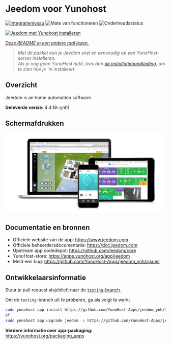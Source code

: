 <!--
NB: Deze README is automatisch gegenereerd door <https://github.com/YunoHost/apps/tree/master/tools/readme_generator>
Hij mag NIET handmatig aangepast worden.
-->

# Jeedom voor Yunohost

[![Integratieniveau](https://apps.yunohost.org/badge/integration/jeedom)](https://ci-apps.yunohost.org/ci/apps/jeedom/)
![Mate van functioneren](https://apps.yunohost.org/badge/state/jeedom)
![Onderhoudsstatus](https://apps.yunohost.org/badge/maintained/jeedom)

[![Jeedom met Yunohost installeren](https://install-app.yunohost.org/install-with-yunohost.svg)](https://install-app.yunohost.org/?app=jeedom)

*[Deze README in een andere taal lezen.](./ALL_README.md)*

> *Met dit pakket kun je Jeedom snel en eenvoudig op een YunoHost-server installeren.*  
> *Als je nog geen YunoHost hebt, lees dan [de installatiehandleiding](https://yunohost.org/install), om te zien hoe je 'm installeert.*

## Overzicht

Jeedom is an home automation software.


**Geleverde versie:** 4.4.19~ynh1

## Schermafdrukken

![Schermafdrukken van Jeedom](./doc/screenshots/01-Appli-jeedom.png)

## Documentatie en bronnen

- Officiele website van de app: <https://www.jeedom.com>
- Officiele beheerdersdocumentatie: <https://doc.jeedom.com>
- Upstream app codedepot: <https://github.com/jeedom/core>
- YunoHost-store: <https://apps.yunohost.org/app/jeedom>
- Meld een bug: <https://github.com/YunoHost-Apps/jeedom_ynh/issues>

## Ontwikkelaarsinformatie

Stuur je pull request alsjeblieft naar de [`testing`-branch](https://github.com/YunoHost-Apps/jeedom_ynh/tree/testing).

Om de `testing`-branch uit te proberen, ga als volgt te werk:

```bash
sudo yunohost app install https://github.com/YunoHost-Apps/jeedom_ynh/tree/testing --debug
of
sudo yunohost app upgrade jeedom -u https://github.com/YunoHost-Apps/jeedom_ynh/tree/testing --debug
```

**Verdere informatie over app-packaging:** <https://yunohost.org/packaging_apps>
